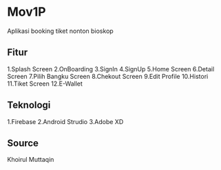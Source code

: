 # Mov1P
Aplikasi booking tiket nonton bioskop

## Fitur
1.Splash Screen
2.OnBoarding
3.SignIn
4.SignUp
5.Home Screen
6.Detail Screen
7.Pilih Bangku Screen
8.Chekout Screen
9.Edit Profile
10.Histori
11.Tiket Screen
12.E-Wallet

## Teknologi
1.Firebase
2.Android Strudio
3.Adobe XD

## Source
Khoirul Muttaqin
